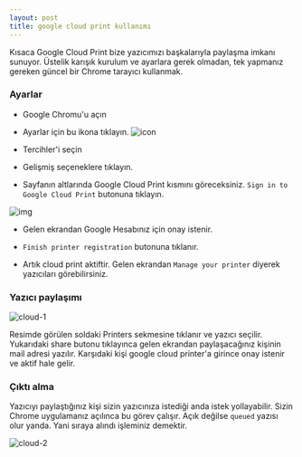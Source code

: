 ```yaml
---
layout: post
title: google cloud print kullanımı
---
```


Kısaca Google Cloud Print bize yazıcımızı başkalarıyla paylaşma imkanı sunuyor.
Üstelik karışık kurulum ve ayarlara gerek olmadan, tek yapmanız gereken güncel
bir Chrome tarayıcı kullanmak.

### Ayarlar

- Google Chromu'u açın

- Ayarlar için bu ikona tıklayın. ![icon](http://www.google.com/help/hc/images/chrome_toolsmenu.gif)

- Tercihler'i seçin

- Gelişmiş seçeneklere tıklayın.

- Sayfanın altlarında Google Cloud Print kısmını göreceksiniz. `Sign in to
  Google Cloud Print` butonuna tıklayın.

![img](http://www.google.com/help/hc/images/cloudprint_1686197_sign_in_en.png)

- Gelen ekrandan Google Hesabınız için onay istenir.

- `Finish printer registration` butonuna tıklanır.

- Artık cloud print aktiftir. Gelen ekrandan `Manage your printer` diyerek
  yazıcıları görebilirsiniz.

### Yazıcı paylaşımı

![cloud-1](http://ecylmz.com/file/cloud-1.png)

Resimde görülen soldaki Printers sekmesine tıklanır ve yazıcı seçilir.
Yukarıdaki share butonu tıklayınca gelen ekrandan paylaşacağınız kişinin mail
adresi yazılır. Karşıdaki kişi google cloud printer'a girince onay istenir ve
aktif hale gelir.

### Çıktı alma

Yazıcıyı paylaştığınız kişi sizin yazıcınıza istediği anda istek yollayabilir.
Sizin Chrome uygulamanız açılınca bu görev çalışır. Açık değilse `queued` yazısı
olur yanda. Yani sıraya alındı işleminiz demektir.

![cloud-2](http://ecylmz.com/file/cloud-2.png)
